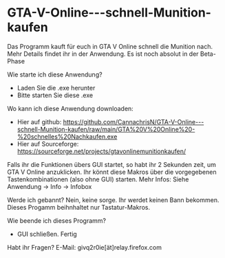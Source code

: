 # GTA-V-Online---schnell-Munition-kaufen
Das Programm kauft für euch in GTA V Online schnell die Munition nach. Mehr Details findet ihr in der Anwendung.
Es ist noch absolut in der Beta-Phase

Wie starte ich diese Anwendung?
- Laden Sie die .exe herunter
- Bitte starten Sie diese .exe

Wo kann ich diese Anwendung downloaden:
- Hier auf github: https://github.com/CannachrisN/GTA-V-Online---schnell-Munition-kaufen/raw/main/GTA%20V%20Online%20-%20schnelles%20Nachkaufen.exe
- Hier auf Sourceforge: https://sourceforge.net/projects/gtavonlinemunitionkaufen/

Falls ihr die Funktionen übers GUI startet, so habt ihr 2 Sekunden zeit, um GTA V Online anzuklicken.
Ihr könnt diese Makros über die vorgegebenen Tastenkombinationen (also ohne GUI) starten. 
Mehr Infos: Siehe Anwendung -> Info -> Infobox

Werde ich gebannt?
Nein, keine sorge. Ihr werdet keinen Bann bekommen. Dieses Progamm beihnhaltet nur Tastatur-Makros. 

Wie beende ich dieses Programm?
- GUI schließen. Fertig

Habt ihr Fragen?
E-Mail: givq2r0ie[ät]relay.firefox.com
